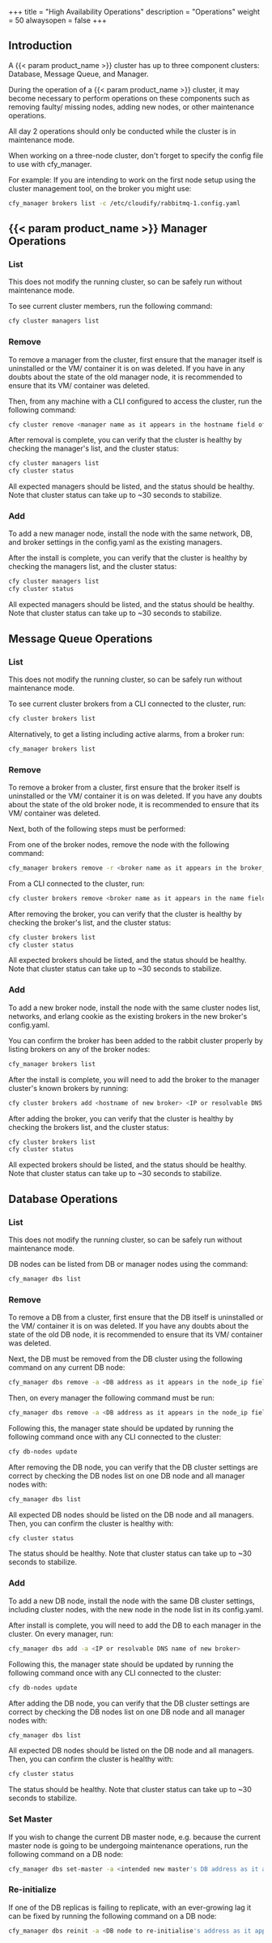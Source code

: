 +++
title = "High Availability Operations"
description = "Operations"
weight = 50
alwaysopen = false
+++

## Introduction

A {{< param product_name >}} cluster has up to three component clusters: Database, Message Queue, and Manager.

During the operation of a {{< param product_name >}} cluster, it may become necessary to perform operations on these components such as removing faulty/ missing nodes, adding new nodes, or other maintenance operations.

All day 2 operations should only be conducted while the cluster is in maintenance mode.

When working on a three-node cluster, don't forget to specify the config file to use with cfy_manager.

For example: If you are intending to work on the first node setup using the cluster management tool, on the broker you might use:

```bash
cfy_manager brokers list -c /etc/cloudify/rabbitmq-1.config.yaml
```

## {{< param product_name >}} Manager Operations  

### List

This does not modify the running cluster, so can be safely run without maintenance mode.

To see current cluster members, run the following command:

```bash
cfy cluster managers list
```

### Remove

To remove a manager from the cluster, first ensure that the manager itself is uninstalled or the VM/ container it is on was deleted.
If you have in any doubts about the state of the old manager node, it is recommended to ensure that its VM/ container was deleted.

Then, from any machine with a CLI configured to access the cluster, run the following command:

```bash  
cfy cluster remove <manager name as it appears in the hostname field of the managers list command>
``` 

After removal is complete, you can verify that the cluster is healthy by checking the manager's list, and the cluster status:
```bash
cfy cluster managers list
cfy cluster status
```
All expected managers should be listed, and the status should be healthy. Note that cluster status can take up to ~30 seconds to stabilize.

### Add

To add a new manager node, install the node with the same network, DB, and broker settings in the config.yaml as the existing managers.

After the install is complete, you can verify that the cluster is healthy by checking the managers list, and the cluster status:
```bash
cfy cluster managers list
cfy cluster status
```
All expected managers should be listed, and the status should be healthy. Note that cluster status can take up to ~30 seconds to stabilize.


## Message Queue Operations

### List

This does not modify the running cluster, so can be safely run without maintenance mode.

To see current cluster brokers from a CLI connected to the cluster, run:
```bash
cfy cluster brokers list
```

Alternatively, to get a listing including active alarms, from a broker run:
```bash
cfy_manager brokers list
```

### Remove

To remove a broker from a cluster, first ensure that the broker itself is uninstalled or the VM/ container it is on was deleted.
If you have any doubts about the state of the old broker node, it is recommended to ensure that its VM/ container was deleted.

Next, both of the following steps must be performed:

From one of the broker nodes, remove the node with the following command:
```bash
cfy_manager brokers remove -r <broker name as it appears in the broker_name field of the cfy_manager brokers list>
```

From a CLI connected to the cluster, run:
```bash
cfy cluster brokers remove <broker name as it appears in the name field of the cfy cluster brokers list>
```

After removing the broker, you can verify that the cluster is healthy by checking the broker's list, and the cluster status:
```bash
cfy cluster brokers list
cfy cluster status
```
All expected brokers should be listed, and the status should be healthy. Note that cluster status can take up to ~30 seconds to stabilize.

### Add

To add a new broker node, install the node with the same cluster nodes list, networks, and erlang cookie as the existing brokers in the new broker's config.yaml.

You can confirm the broker has been added to the rabbit cluster properly by listing brokers on any of the broker nodes:
```bash
cfy_manager brokers list
```

After the install is complete, you will need to add the broker to the manager cluster's known brokers by running:
```bash
cfy cluster brokers add <hostname of new broker> <IP or resolvable DNS name of new broker>
```

After adding the broker, you can verify that the cluster is healthy by checking the brokers list, and the cluster status:
```bash
cfy cluster brokers list
cfy cluster status
```
All expected brokers should be listed, and the status should be healthy. Note that cluster status can take up to ~30 seconds to stabilize.


## Database Operations

### List

This does not modify the running cluster, so can be safely run without maintenance mode.

DB nodes can be listed from DB or manager nodes using the command:
```bash
cfy_manager dbs list
```

### Remove

To remove a DB from a cluster, first ensure that the DB itself is uninstalled or the VM/ container it is on was deleted.
If you have any doubts about the state of the old DB node, it is recommended to ensure that its VM/ container was deleted.

Next, the DB must be removed from the DB cluster using the following command on any current DB node:
```bash
cfy_manager dbs remove -a <DB address as it appears in the node_ip field of the cfy_manager dbs list>
```

Then, on every manager the following command must be run:
```bash
cfy_manager dbs remove -a <DB address as it appears in the node_ip field of the cfy_manager dbs list>
```

Following this, the manager state should be updated by running the following command once with any CLI connected to the cluster:
```bash
cfy db-nodes update
```

After removing the DB node, you can verify that the DB cluster settings are correct by checking the DB nodes list on one DB node and all manager nodes with:
```bash
cfy_manager dbs list
```
All expected DB nodes should be listed on the DB node and all managers.
Then, you can confirm the cluster is healthy with:
```bash
cfy cluster status
```
The status should be healthy. Note that cluster status can take up to ~30 seconds to stabilize.

### Add

To add a new DB node, install the node with the same DB cluster settings, including cluster nodes, with the new node in the node list in its config.yaml.

After install is complete, you will need to add the DB to each manager in the cluster. On every manager, run:
```bash
cfy_manager dbs add -a <IP or resolvable DNS name of new broker>
```

Following this, the manager state should be updated by running the following command once with any CLI connected to the cluster:
```bash
cfy db-nodes update
```

After adding the DB node, you can verify that the DB cluster settings are correct by checking the DB nodes list on one DB node and all manager nodes with:
```bash
cfy_manager dbs list
```
All expected DB nodes should be listed on the DB node and all managers.
Then, you can confirm the cluster is healthy with:
```bash
cfy cluster status
```
The status should be healthy. Note that cluster status can take up to ~30 seconds to stabilize.

### Set Master

If you wish to change the current DB master node, e.g. because the current master node is going to be undergoing maintenance operations, run the following command on a DB node:
```bash
cfy_manager dbs set-master -a <intended new master's DB address as it appears in the node_ip field of the cfy_manager dbs list>
```

### Re-initialize

If one of the DB replicas is failing to replicate, with an ever-growing lag it can be fixed by running the following command on a DB node:
```bash
cfy_manager dbs reinit -a <DB node to re-initialise's address as it appears in the node_ip field of the cfy_manager dbs list>
```